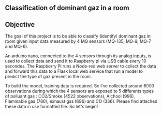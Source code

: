 ## Classification of dominant gaz in a room
## Objective
The goal of this project is to be able to classify (identify) dominant gaz in room given input data measured by 4 MQ sensors (MQ-135, MQ-9, MQ-7 and MQ-6).

An arduino nano, connected to the 4 sensors through its analog inputs, is used to collect data and send it to Raspberry pi via USB cable every 10 secondes. The Raspberry Pi runs a Node-red web server to collect the data and forward this data to a Flask local web service that run a model to predict the type of gaz present in the room.

To build the model, training data is required. So I've collected around 8000 observations during which the 4 sensors are exposed to 5 differents types of polluant gas : CO2/Smoke (4522 observations), Alchool (996), Flammable gas (780), exhaust gas (696) and CO (336). Please find attached these data in csv formatted file.
So let's begin!
